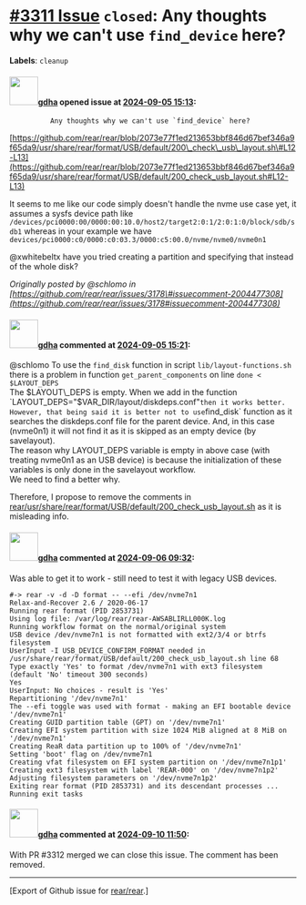 [\#3311 Issue](https://github.com/rear/rear/issues/3311) `closed`: Any thoughts why we can't use `find_device` here?
====================================================================================================================

**Labels**: `cleanup`

#### <img src="https://avatars.githubusercontent.com/u/888633?u=cdaeb31efcc0048d3619651aa18dd4b76e636b21&v=4" width="50">[gdha](https://github.com/gdha) opened issue at [2024-09-05 15:13](https://github.com/rear/rear/issues/3311):

              Any thoughts why we can't use `find_device` here?

[https://github.com/rear/rear/blob/2073e77f1ed213653bbf846d67bef346a9f65da9/usr/share/rear/format/USB/default/200\_check\_usb\_layout.sh\#L12-L13](https://github.com/rear/rear/blob/2073e77f1ed213653bbf846d67bef346a9f65da9/usr/share/rear/format/USB/default/200_check_usb_layout.sh#L12-L13)

It seems to me like our code simply doesn't handle the nvme use case
yet, it assumes a sysfs device path like
`/devices/pci0000:00/0000:00:10.0/host2/target2:0:1/2:0:1:0/block/sdb/sdb1`
whereas in your example we have
`devices/pci0000:c0/0000:c0:03.3/0000:c5:00.0/nvme/nvme0/nvme0n1`

@xwhitebeltx have you tried creating a partition and specifying that
instead of the whole disk?

*Originally posted by @schlomo in
[https://github.com/rear/rear/issues/3178\#issuecomment-2004477308](https://github.com/rear/rear/issues/3178#issuecomment-2004477308)*

#### <img src="https://avatars.githubusercontent.com/u/888633?u=cdaeb31efcc0048d3619651aa18dd4b76e636b21&v=4" width="50">[gdha](https://github.com/gdha) commented at [2024-09-05 15:21](https://github.com/rear/rear/issues/3311#issuecomment-2331998374):

@schlomo To use the `find_disk` function in script
`lib/layout-functions.sh` there is a problem in function
`get_parent_components` on line `done < $LAYOUT_DEPS`  
The $LAYOUT\_DEPS is empty.  
When we add in the function
`LAYOUT_DEPS="$VAR_DIR/layout/diskdeps.conf"` then it works better.  
However, that being said it is better not to use `find_disk` function as
it searches the diskdeps.conf file for the parent device. And, in this
case (nvme0n1) it will not find it as it is skipped as an empty device
(by savelayout).  
The reason why LAYOUT\_DEPS variable is empty in above case (with
treating nvme0n1 as an USB device) is because the initialization of
these variables is only done in the savelayout workflow.  
We need to find a better why.

Therefore, I propose to remove the comments in
[rear/usr/share/rear/format/USB/default/200\_check\_usb\_layout.sh](https://github.com/rear/rear/blob/2073e77f1ed213653bbf846d67bef346a9f65da9/usr/share/rear/format/USB/default/200_check_usb_layout.sh#L12-L13)
as it is misleading info.

#### <img src="https://avatars.githubusercontent.com/u/888633?u=cdaeb31efcc0048d3619651aa18dd4b76e636b21&v=4" width="50">[gdha](https://github.com/gdha) commented at [2024-09-06 09:32](https://github.com/rear/rear/issues/3311#issuecomment-2333656365):

Was able to get it to work - still need to test it with legacy USB
devices.

    #-> rear -v -d -D format -- --efi /dev/nvme7n1
    Relax-and-Recover 2.6 / 2020-06-17
    Running rear format (PID 2853731)
    Using log file: /var/log/rear/rear-AWSABLIRLL000K.log
    Running workflow format on the normal/original system
    USB device /dev/nvme7n1 is not formatted with ext2/3/4 or btrfs filesystem
    UserInput -I USB_DEVICE_CONFIRM_FORMAT needed in /usr/share/rear/format/USB/default/200_check_usb_layout.sh line 68
    Type exactly 'Yes' to format /dev/nvme7n1 with ext3 filesystem
    (default 'No' timeout 300 seconds)
    Yes
    UserInput: No choices - result is 'Yes'
    Repartitioning '/dev/nvme7n1'
    The --efi toggle was used with format - making an EFI bootable device '/dev/nvme7n1'
    Creating GUID partition table (GPT) on '/dev/nvme7n1'
    Creating EFI system partition with size 1024 MiB aligned at 8 MiB on '/dev/nvme7n1'
    Creating ReaR data partition up to 100% of '/dev/nvme7n1'
    Setting 'boot' flag on /dev/nvme7n1
    Creating vfat filesystem on EFI system partition on '/dev/nvme7n1p1'
    Creating ext3 filesystem with label 'REAR-000' on '/dev/nvme7n1p2'
    Adjusting filesystem parameters on '/dev/nvme7n1p2'
    Exiting rear format (PID 2853731) and its descendant processes ...
    Running exit tasks

#### <img src="https://avatars.githubusercontent.com/u/888633?u=cdaeb31efcc0048d3619651aa18dd4b76e636b21&v=4" width="50">[gdha](https://github.com/gdha) commented at [2024-09-10 11:50](https://github.com/rear/rear/issues/3311#issuecomment-2340450543):

With PR \#3312 merged we can close this issue. The comment has been
removed.

------------------------------------------------------------------------

\[Export of Github issue for
[rear/rear](https://github.com/rear/rear).\]
